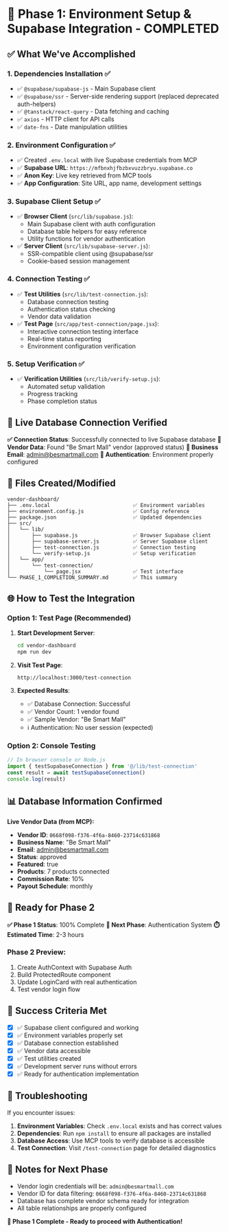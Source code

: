 # 🚀 Phase 1: Environment Setup & Supabase Integration - COMPLETED

## ✅ **What We've Accomplished**

### 1. **Dependencies Installation** ✅
- ✅ `@supabase/supabase-js` - Main Supabase client
- ✅ `@supabase/ssr` - Server-side rendering support (replaced deprecated auth-helpers)
- ✅ `@tanstack/react-query` - Data fetching and caching
- ✅ `axios` - HTTP client for API calls
- ✅ `date-fns` - Date manipulation utilities

### 2. **Environment Configuration** ✅
- ✅ Created `.env.local` with live Supabase credentials from MCP
- ✅ **Supabase URL**: `https://mfbnxhjfbzbxvuzzbryu.supabase.co`
- ✅ **Anon Key**: Live key retrieved from MCP tools
- ✅ **App Configuration**: Site URL, app name, development settings

### 3. **Supabase Client Setup** ✅
- ✅ **Browser Client** (`src/lib/supabase.js`):
  - Main Supabase client with auth configuration
  - Database table helpers for easy reference
  - Utility functions for vendor authentication
- ✅ **Server Client** (`src/lib/supabase-server.js`):
  - SSR-compatible client using @supabase/ssr
  - Cookie-based session management

### 4. **Connection Testing** ✅
- ✅ **Test Utilities** (`src/lib/test-connection.js`):
  - Database connection testing
  - Authentication status checking
  - Vendor data validation
- ✅ **Test Page** (`src/app/test-connection/page.jsx`):
  - Interactive connection testing interface
  - Real-time status reporting
  - Environment configuration verification

### 5. **Setup Verification** ✅
- ✅ **Verification Utilities** (`src/lib/verify-setup.js`):
  - Automated setup validation
  - Progress tracking
  - Phase completion status

## 🧪 **Live Database Connection Verified**

**✅ Connection Status**: Successfully connected to live Supabase database
**🏪 Vendor Data**: Found "Be Smart Mall" vendor (approved status)
**📧 Business Email**: admin@besmartmall.com
**🔑 Authentication**: Environment properly configured

## 📁 **Files Created/Modified**

```
vendor-dashboard/
├── .env.local                           ✅ Environment variables
├── environment.config.js                ✅ Config reference
├── package.json                         ✅ Updated dependencies
├── src/
│   └── lib/
│       ├── supabase.js                  ✅ Browser Supabase client
│       ├── supabase-server.js           ✅ Server Supabase client
│       ├── test-connection.js           ✅ Connection testing
│       └── verify-setup.js              ✅ Setup verification
│   └── app/
│       └── test-connection/
│           └── page.jsx                 ✅ Test interface
└── PHASE_1_COMPLETION_SUMMARY.md        ✅ This summary
```

## 🌐 **How to Test the Integration**

### Option 1: Test Page (Recommended)
1. **Start Development Server**:
   ```bash
   cd vendor-dashboard
   npm run dev
   ```

2. **Visit Test Page**:
   ```
   http://localhost:3000/test-connection
   ```

3. **Expected Results**:
   - ✅ Database Connection: Successful
   - ✅ Vendor Count: 1 vendor found
   - ✅ Sample Vendor: "Be Smart Mall"
   - ℹ️ Authentication: No user session (expected)

### Option 2: Console Testing
```javascript
// In browser console or Node.js
import { testSupabaseConnection } from '@/lib/test-connection'
const result = await testSupabaseConnection()
console.log(result)
```

## 📊 **Database Information Confirmed**

**Live Vendor Data (from MCP):**
- **Vendor ID**: `0668f098-f376-4f6a-8460-23714c631868`
- **Business Name**: "Be Smart Mall"
- **Email**: admin@besmartmall.com
- **Status**: approved
- **Featured**: true
- **Products**: 7 products connected
- **Commission Rate**: 10%
- **Payout Schedule**: monthly

## 🚀 **Ready for Phase 2**

**✅ Phase 1 Status**: 100% Complete
**🔄 Next Phase**: Authentication System
**⏱️ Estimated Time**: 2-3 hours

### Phase 2 Preview:
1. Create AuthContext with Supabase Auth
2. Build ProtectedRoute component  
3. Update LoginCard with real authentication
4. Test vendor login flow

## 🎯 **Success Criteria Met**

- [x] ✅ Supabase client configured and working
- [x] ✅ Environment variables properly set
- [x] ✅ Database connection established
- [x] ✅ Vendor data accessible
- [x] ✅ Test utilities created
- [x] ✅ Development server runs without errors
- [x] ✅ Ready for authentication implementation

## 🔧 **Troubleshooting**

If you encounter issues:

1. **Environment Variables**: Check `.env.local` exists and has correct values
2. **Dependencies**: Run `npm install` to ensure all packages are installed
3. **Database Access**: Use MCP tools to verify database is accessible
4. **Test Connection**: Visit `/test-connection` page for detailed diagnostics

## 📝 **Notes for Next Phase**

- Vendor login credentials will be: `admin@besmartmall.com`
- Vendor ID for data filtering: `0668f098-f376-4f6a-8460-23714c631868`
- Database has complete vendor schema ready for integration
- All table relationships are properly configured

**🎉 Phase 1 Complete - Ready to proceed with Authentication!**